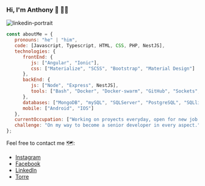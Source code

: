 ### Hi, I'm Anthony 👋 🧑‍💻

![linkedin-portrait](https://user-images.githubusercontent.com/59059906/148688622-bfc98ca9-53ae-4073-88ba-b8670bb95635.png)

```javascript
const aboutMe = {
   pronouns: "he" | "him",
   code: [Javascript, Typescript, HTML, CSS, PHP, NestJS],
   technologies: {
      frontEnd: {
         js: ["Angular", "Ionic"],
         css: ["Materialize", "SCSS", "Bootstrap", "Material Design"]
      },
      backEnd: {
         js: ["Node", "Express", NestJS],
         tools: ["Bash", "Docker", "Docker-swarm", "GitHub", "Sockets", "Jest"],
      },
      databases: ["MongoDB", "mySQL", "SQLServer", "PostgreSQL", "SQLlite"],
      mobile: ["Android", "IOS"]
   },
   currentOccupation: ["Working on proyects everyday, open for new job opportunities"],
   challenge: "On my way to become a senior developer in every aspect.",
};
```

Feel free to contact me 🗺️:
- [Instagram](https://www.instagram.com/874anthonyy/)
- [Facebook](https://www.facebook.com/MichaelJackson4Evah/)
- [LinkedIn](https://www.linkedin.com/in/anthony-acosta-montes/?locale=en_US)
- [Torre](https://torre.co/anthony082008?s=8yYF8ZlTML)

<!--
**874anthony/874anthony** is a ✨ _special_ ✨ repository because its `README.md` (this file) appears on your GitHub profile.


Here are some ideas to get you started:

- 🔭 I’m currently working on ...
- 🌱 I’m currently learning ...
- 👯 I’m looking to collaborate on ...
- 🤔 I’m looking for help with ...
- 💬 Ask me about ...
- 📫 How to reach me: ...
- 😄 Pronouns: ...
- ⚡ Fun fact: ...
-->
